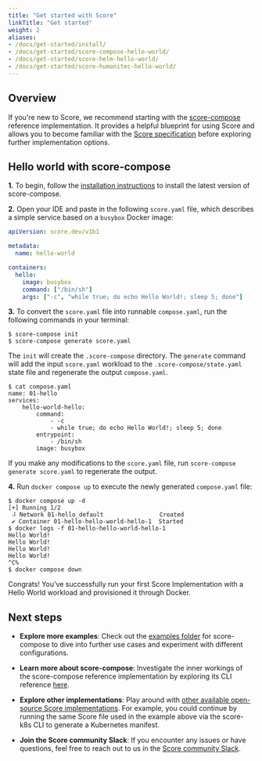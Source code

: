 ```yaml
---
title: "Get started with Score"
linkTitle: "Get started"
weight: 2
aliases:
- /docs/get-started/install/
- /docs/get-started/score-compose-hello-world/
- /docs/get-started/score-helm-hello-world/
- /docs/get-started/score-humanitec-hello-world/
---
```


## Overview

If you're new to Score, we recommend starting with the [score-compose](https://github.com/score-spec/score-compose) reference implementation. It provides a helpful blueprint for using Score and allows you to become familiar with the [Score specification](/docs/score-specification/score-spec-reference) before exploring further implementation options.

## Hello world with score-compose

**1.** To begin, follow the [installation instructions](/docs/score-implementation/score-compose#installation) to install the latest version of score-compose.

**2.** Open your IDE and paste in the following `score.yaml` file, which describes a simple service based on a `busybox` Docker image:

```yaml
apiVersion: score.dev/v1b1

metadata:
  name: hello-world

containers:
  hello:
    image: busybox
    command: ["/bin/sh"]
    args: ["-c", "while true; do echo Hello World!; sleep 5; done"]
```

**3.** To convert the `score.yaml` file into runnable `compose.yaml`, run the following commands in your terminal:

```console
$ score-compose init
$ score-compose generate score.yaml
```

The `init` will create the `.score-compose` directory. The `generate` command will add the input `score.yaml` workload to the `.score-compose/state.yaml` state file and regenerate the output `compose.yaml`.

```console
$ cat compose.yaml
name: 01-hello
services:
    hello-world-hello:
        command:
            - -c
            - while true; do echo Hello World!; sleep 5; done
        entrypoint:
            - /bin/sh
        image: busybox
```

If you make any modifications to the `score.yaml` file, run `score-compose generate score.yaml` to regenerate the output.

**4.** Run `docker compose up` to execute the newly generated `compose.yaml` file:

```console
$ docker compose up -d
[+] Running 1/2
 ⠼ Network 01-hello_default                Created
 ✔ Container 01-hello-hello-world-hello-1  Started
$ docker logs -f 01-hello-hello-world-hello-1
Hello World!
Hello World!
Hello World!
Hello World!
^C%
$ docker compose down
```

Congrats! You’ve successfully run your first Score Implementation with a Hello World workload and provisioned it through Docker.

## Next steps

- **Explore more examples**: Check out the [examples folder](https://github.com/score-spec/score-compose/tree/main/examples) for score-compose to dive into further use cases and experiment with different configurations.

- **Learn more about score-compose**: Investigate the inner workings of the score-compose reference implementation by exploring its CLI reference [here](/docs/score-implementation/score-compose#cli-reference).

- **Explore other implementations**: Play around with [other available open-source Score implementations](/docs/score-implementation/). For example, you could continue by running the same Score file used in the example above via the score-k8s CLI to generate a Kubernetes manifest.

- **Join the Score community Slack**: If you encounter any issues or have questions, feel free to reach out to us in the [Score community Slack](https://join.slack.com/t/scorecommunity/shared_invite/zt-2a0x563j7-i1vZOK2Yg2o4TwCM1irIuA).
